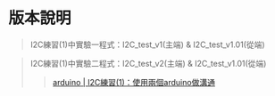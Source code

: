 # 版本說明

>I2C練習(1)中實驗一程式：I2C_test_v1(主端) & I2C_test_v1.01(從端)

>I2C練習(1)中實驗二程式：I2C_test_v2(主端) & I2C_test_v1.01(從端) 
>>[arduino | I2C練習(1)：使用兩個arduino做溝通](http://hugheschung.blogspot.com/2018/05/arduino-i2c1arduino.html)
